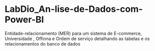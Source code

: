 # LabDio_An-lise-de-Dados-com-Power-BI
Entidade-relacionamento (MER) para um sistema de E-commerce, Universidade , Offinna e Ordem de serviço detalhando as tabelas e os relacionamentos do banco de dados
